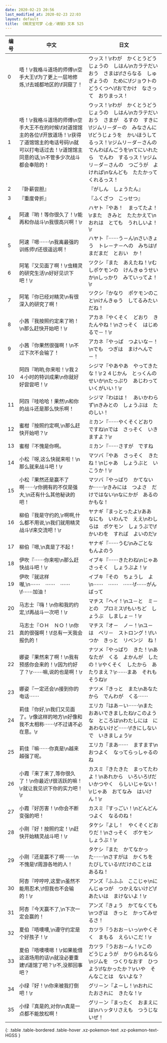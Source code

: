 ```yaml
---
date: 2020-02-23 20:56
last_modified_at: 2020-02-23 22:03
layout: default
title: 《精灵宝可梦 心金／魂银》文本 525
---
```

| 编号 | 中文 | 日文 |
| ---- | ---- | ---- |
| 0 | 唔！\r我格斗道场的师傅\n空手大王\f为了更上一层地修炼,\f去城都地区的\f洞窟了！ | ウッス！\rわが　かくとうどうじょうの　しはん\nカラテだいおう　さまは\fさらなる　しゅぎょうの　ために\fジョウトの　どうくつへ\fおでかけ　なさって　おりまっス！ |
| 1 | 唔！\r我格斗道场的师傅\n空手大王不在的时候\f对道馆馆主的各位\f开放道场！\r获得了道馆馆主的电话号码\n就可以打电话过去！\r道馆馆主同意的话,\n不管多少次战斗都会奉陪的！ | ウッス！\rわが　かくとうどうじょうの　しはん\nカラテだいおう　さまが　るすの　すきに\fジムリ－ダ－の　みなさんに\fどうじょうを　かいほうしてるっス！\rジムリ－ダ－さんの　でんわばんごうを\nてにいれたら　でんわ　するっス！\rジムリ－ダ－さんの　つごうが　よければ\nなんども　たたかって　くれるっス！ |
| 2 | 『卧薪尝胆』 | 『がしん　しょうたん』 |
| 3 | 『重度骨折』 | 『ふくざつ　こっせつ』 |
| 4 | 阿速『哟！等你很久了！\r能再和你战斗\n我很高兴啊！\r | ハヤト『やあ！　まってたよ！\rまた　きみと　たたかえて\nおれは　とても　うれしいよ！\r |
| 5 | 阿速『嗯⋯⋯\n我离最强的训练师\f还很遥远啊！ | ハヤト『⋯⋯う－ん\nさいきょう　トレ－ナ－への　みちは\fまだまだ　とおい　か！ |
| 6 | 阿笔『又见面了啊！\r虫精灵的研究生活\n好好见识下吧！\r | ツクシ『また　あえたね！\rむしポケモンの　けんきゅうせいか\nしっかり　みていってよ！\r |
| 7 | 阿笔『你已经对精灵\n有很深入的研究了啊！ | ツクシ『かなり　ポケモンのこと\nけんきゅう　してるみたい　だね！ |
| 8 | 小茜『我按照约定来了哟！\n那么赶快开始吧！\r | アカネ『やくそく　どおり　きたんやね！\nさっそく　はじめるで－！\r |
| 9 | 小茜『你果然很强啊！\n不过下次不会输了！ | アカネ『やっぱ　つよいな－！\nでも　つぎは　まけへんで－！ |
| 10 | 阿四『哟哟,你来啦！\r我２４小时的特训成果\n你就好好尝尝吧！\r | シジマ『やあやあ　やってきたな！\r２４じかん　とっくんの　せいか\nたっぷり　あじわって　いくがいい！\r |
| 11 | 阿四『哇哈哈！果然\n和你的战斗还是那么快乐啊！ | シジマ『わはは！　あいかわらず\nきみとの　しょうぶは　たのしい！ |
| 12 | 蜜柑『按照约定啊,\n那么赶快开始吧？\r | ミカン『⋯⋯やくそくどおり　ですね\nでは　さっそく　いきますよ？\r |
| 13 | 蜜柑『不愧是你啊。 | ミカン『⋯⋯さすが　ですね |
| 14 | 小松『呀,这么快就来啦！\n那么就来战斗吧！\r | マツバ『やあ　さっそく　きたね！\nじゃあ　しょうぶと　いこうか！\r |
| 15 | 小松『果然还是赢不了啊⋯⋯\r你拥有的不仅是强大,\n还有什么其他秘诀的吧！ | マツバ『やっぱり　かてないか⋯⋯\rきみには　つよさ　だけではない\nなにかが　あるのかもな！ |
| 16 | 柳伯『我是守约的,\r啊啊,什么都不用说,\n我们就用精灵战斗\f来交流吧！\r | ヤナギ『まっとったよ\rああ　なにも　いわんで　ええ\nわしらは　ポケモン　しょうぶで\fかいわを　すれば　よいのだ\r |
| 17 | 柳伯『嗯,\n真是了不起！ | ヤナギ『⋯⋯うむ\nみごとな　もんよのう |
| 18 | 伊吹『⋯⋯你来啦\n那么赶快战斗吧！\r | イブキ『⋯⋯きたわね\nじゃあ　さっそく　しょうぶよ！\r |
| 19 | 伊吹『就这样喔,\n⋯⋯　⋯⋯　⋯⋯\f⋯⋯加油！ | イブキ『その　ちょうし　よ\n⋯⋯　⋯⋯　⋯⋯\f⋯⋯がんばって |
| 20 | 马志士『嗨！\n你和我的约定,\f再战斗一次吧！\r | マチス『ヘイ！\nユ－と　ミ－との　プロミス\fもいちど　しょうぶ　しましょ－！\r |
| 21 | 马志士『ＯＨ　ＮＯ！\n你真的很强啊！\f总有一天我会报仇的！ | マチス『オ－　ノ－！\nユ－　は　ベリ－　ストロング！\fいつか　きっと　リベンジ　ね！ |
| 22 | 娜姿『果然来了啊！\n我有预感你会来的！\r因为约好了？\r⋯⋯嘛,说的也是啊！\r | ナツメ『やっぱり　きた！\nあなたが　くる　よかんが　したの！\rやくそく　したから　あたりまえ？\r⋯⋯まあ　それもそうね\r |
| 23 | 娜姿『一定还会\n接到你的电话⋯⋯ | ナツメ『きっと　また\nあなたから　でんわが　くる⋯⋯ |
| 24 | 莉佳『你好,\n我们又见面了。\r像这样的地方\n好像和我不太相称⋯⋯\f不过请不必在意。\r | エリカ『はあ－い⋯⋯\nまた　おあいできましたね\rこのような　ところは\nわたしには　にあわないけど⋯⋯\fきにしないで　いきましょう\r |
| 25 | 莉佳『嘛⋯⋯你真是\n越来越强了呢。 | エリカ『まあ⋯⋯　ますます\nおつよく　なってらっしゃるのね |
| 26 | 小霞『来了来了,等你很久了！\n你最近\f很活跃的嘛！\r就让我见识下你的实力吧！\r | カスミ『きたきた　まってたわよ！\nあれから　いろいろ\fだいかつやく　らしいじゃない！\rじゃあ　おてなみ　はいけん！\r |
| 27 | 小霞『好厉害！\n你会不断变强的吧！ | カスミ『すっごい！\nどんどん　つよく　なるのね！ |
| 28 | 小刚『好！按照约定！\n赶快开始精灵战斗吧！\r | タケシ『よし！　やくそくどおりだ！\nさっそく　ポケモン　しょうぶ！\r |
| 29 | 小刚『还是赢不了啊⋯⋯\n不愧是\f周游各地的人！ | タケシ『また　かてなかった⋯⋯\nさすがは　かくちを　たびしている\fだけのことは　あるね！ |
| 30 | 阿杏『哼哼哼,这里\n虽然不能用忍术,\f但我也不会输的！\r | アンズ『ふふふ　ここじゃ\nにんじゅつが　つかえないけど\fあたいは　まけないよ！\r |
| 31 | 阿杏『今天赢不了,\n下次一定会赢的！ | アンズ『きょう　かてなくても\nつぎは　きっと　かってみせるさ！ |
| 32 | 夏伯『唔噢噢,\n遵守约定是个好孩子！\r | カツラ『うおお－いっ\nやくそく　まもる　えらいこだ！\r |
| 33 | 夏伯『唔噢噢嗯！\r如果能借这道场用的话\n就没必要重建\f道馆了吧？\r不,没那回事吧？ | カツラ『うおお－ん！\rこの　どうじょうが　かりられるなら\nジムを　つくりなおす　ひつよう\fなかったか？\rいや　そんなことは　ないよな？ |
| 34 | 小绿『好！\n你来被我打倒吧！\r | グリ－ン『よ－し！\nおれに　たおされに　きたな！\r |
| 35 | 小绿『真是的,对你\n真是一点都不能放松啊！ | グリ－ン『まったく　おまえには\nハッタリさえも　つうじないぜ！ |
{: .table .table-bordered .table-hover .xz-pokemon-text .xz-pokemon-text-HGSS }